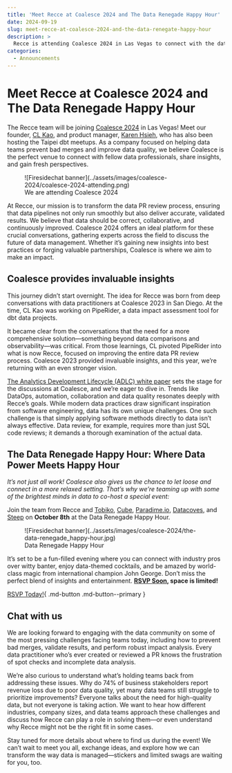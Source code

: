 ```yaml
---
title: 'Meet Recce at Coalesce 2024 and The Data Renegade Happy Hour'
date: 2024-09-19
slug: meet-recce-at-coalesce-2024-and-the-data-renegate-happy-hour
description: >
  Recce is attending Coalesce 2024 in Las Vegas to connect with the data community and discuss solutions for data quality, impact analysis, and improving the data PR review process. We are also co-hosting the Data Renegade Happy Hour, a fun networking event with data companies like Tobiko, Cube, Paradime.io, Datacoves, and Steep.
categories:
  - Announcements
---
```

# Meet Recce at Coalesce 2024 and The Data Renegade Happy Hour
The Recce team will be joining [Coalesce 2024](https://coalesce.getdbt.com/) in Las Vegas! Meet our founder, [CL Kao](https://www.linkedin.com/in/clkao/), and product manager, [Karen Hsieh](https://www.linkedin.com/in/karenhsieh/), who has also been hosting the Taipei dbt meetups. As a company focused on helping data teams prevent bad merges and improve data quality, we believe Coalesce is the perfect venue to connect with fellow data professionals, share insights, and gain fresh perspectives.

<figure markdown="span">
  ![Firesidechat banner](../assets/images/coalesce-2024/coalesce-2024-attending.png)
  <figcaption>We are attending Coalesce 2024</figcaption>
</figure>

At Recce, our mission is to transform the data PR review process, ensuring that data pipelines not only run smoothly but also deliver accurate, validated results. We believe that data should be correct, collaborative, and continuously improved. Coalesce 2024 offers an ideal platform for these crucial conversations, gathering experts across the field to discuss the future of data management. Whether it’s gaining new insights into best practices or forging valuable partnerships, Coalesce is where we aim to make an impact.

<!-- more -->

## Coalesce provides invaluable insights
This journey didn’t start overnight. The idea for Recce was born from deep conversations with data practitioners at Coalesce 2023 in San Diego. At the time, CL Kao was working on PipeRider, a data impact assessment tool for dbt data projects.

It became clear from the conversations that the need for a more comprehensive solution—something beyond data comparisons and observability—was critical. From those learnings, CL pivoted PipeRider into what is now Recce, focused on improving the entire data PR review process. Coalesce 2023 provided invaluable insights, and this year, we’re returning with an even stronger vision.

[The Analytics Development Lifecycle (ADLC) white paper](https://www.getdbt.com/resources/guides/the-analytics-development-lifecycle) sets the stage for the discussions at Coalesce, and we’re eager to dive in. Trends like DataOps, automation, collaboration and data quality resonates deeply with Recce’s goals. While modern data practices draw significant inspiration from software engineering, data has its own unique challenges. One such challenge is that simply applying software methods directly to data isn’t always effective. Data review, for example, requires more than just SQL code reviews; it demands a thorough examination of the actual data.

## The Data Renegade Happy Hour: Where Data Power Meets Happy Hour

*It’s not just all work! Coalesce also gives us the chance to let loose and connect in a more relaxed setting. That’s why we’re teaming up with some of the brightest minds in data to co-host a special event:*

Join the team from Recce and [Tobiko](https://tobikodata.com/), [Cube](https://cube.dev/), [Paradime.io](https://www.paradime.io/), [Datacoves](https://datacoves.com/), and [Steep](https://steep.app/) on **October 8th** at the Data Renegade Happy Hour.

<figure markdown="span">
  ![Firesidechat banner](../assets/images/coalesce-2024/the-data-renegade_happy-hour.jpg)
  <figcaption>Data Renegade Happy Hour</figcaption>
</figure>

It’s set to be a fun-filled evening where you can connect with industry pros over witty banter, enjoy data-themed cocktails, and be amazed by world-class magic from international champion John George.
Don’t miss the perfect blend of insights and entertainment.
 **[RSVP Soon](https://cube.registration.goldcast.io/events/09364877-fe00-4531-8923-8d80c8614ff1?utm_source=partner&utm_medium=&UTM_Publisher=&leadsource=&utm_campaign=&campaign_code=&campaignid=&utm_content=Recce#Registration), space is limited!**


[RSVP Today!](https://cube.registration.goldcast.io/events/09364877-fe00-4531-8923-8d80c8614ff1?utm_source=partner&utm_medium=&UTM_Publisher=&leadsource=&utm_campaign=&campaign_code=&campaignid=&utm_content=Recce#Registration){ .md-button .md-button--primary }

## Chat with us
We are looking forward to engaging with the data community on some of the most pressing challenges facing teams today, including how to prevent bad merges, validate results, and perform robust impact analysis. Every data practitioner who’s ever created or reviewed a PR knows the frustration of spot checks and incomplete data analysis.

We’re also curious to understand what’s holding teams back from addressing these issues. Why do 74% of business stakeholders report revenue loss due to poor data quality, yet many data teams still struggle to prioritize improvements? Everyone talks about the need for high-quality data, but not everyone is taking action. We want to hear how different industries, company sizes, and data teams approach these challenges and discuss how Recce can play a role in solving them—or even understand why Recce might not be the right fit in some cases.

Stay tuned for more details about where to find us during the event! We can’t wait to meet you all, exchange ideas, and explore how we can transform the way data is managed—stickers and limited swags are waiting for you, too.